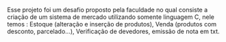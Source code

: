 Esse projeto foi um desafio proposto pela faculdade no qual consiste a criação de um sistema de mercado utilizando somente linguagem C, nele temos : Estoque (alteração e inserção de produtos), Venda (produtos com desconto, parcelado...), Verificação de devedores, emissão
de nota em txt.
